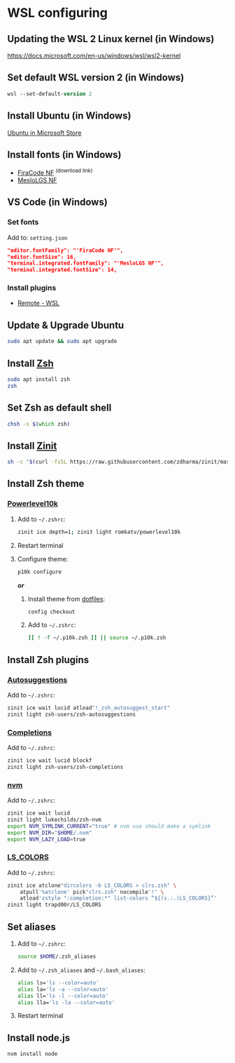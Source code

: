 # WSL configuring

## Updating the WSL 2 Linux kernel (in Windows)

<https://docs.microsoft.com/en-us/windows/wsl/wsl2-kernel>

## Set default WSL version 2 (in Windows)

```ps
wsl --set-default-version 2
```

## Install Ubuntu (in Windows)

[Ubuntu in Microsoft Store](https://www.microsoft.com/en-us/p/ubuntu/9nblggh4msv6)

## Install fonts (in Windows)

- [FiraCode NF](https://github.com/ryanoasis/nerd-fonts/releases/latest/download/FiraCode.zip) <sup>(download link)</sup>
- [MesloLGS NF](https://github.com/romkatv/powerlevel10k#meslo-nerd-font-patched-for-powerlevel10k)

## VS Code (in Windows)

### Set fonts

Add to: `setting.json`

```json
"editor.fontFamily": "'FiraCode NF'",
"editor.fontSize": 16,
"terminal.integrated.fontFamily": "'MesloLGS NF'",
"terminal.integrated.fontSize": 14,
```

### Install plugins

- [Remote - WSL](https://marketplace.visualstudio.com/items?itemName=ms-vscode-remote.remote-wsl)

## Update & Upgrade Ubuntu

```bash
sudo apt update && sudo apt upgrade
```

## Install [Zsh](https://github.com/zsh-users/zsh)

```bash
sudo apt install zsh
zsh
```

## Set Zsh as default shell

```zsh
chsh -s $(which zsh)
```

## Install [Zinit](https://github.com/zdharma/zinit)

```zsh
sh -c "$(curl -fsSL https://raw.githubusercontent.com/zdharma/zinit/master/doc/install.sh)"
```

## Install Zsh theme

### [Powerlevel10k](https://github.com/romkatv/powerlevel10k)

1. Add to `~/.zshrc`:

   ```zsh
   zinit ice depth=1; zinit light romkatv/powerlevel10k
   ```

2. Restart terminal

3. Configure theme:

   ```zsh
   p10k configure
   ```

   **_or_**

   1. Install theme from [dotfiles](https://www.atlassian.com/git/tutorials/dotfiles):

      ```zsh
      config checkout
      ```

   2. Add to `~/.zshrc`:

      ```zsh
      [[ ! -f ~/.p10k.zsh ]] || source ~/.p10k.zsh
      ```

## Install Zsh plugins

### [Autosuggestions](https://github.com/zsh-users/zsh-autosuggestions)

Add to `~/.zshrc`:

```zsh
zinit ice wait lucid atload"!_zsh_autosuggest_start"
zinit light zsh-users/zsh-autosuggestions
```

### [Completions](https://github.com/zsh-users/zsh-completions)

Add to `~/.zshrc`:

```zsh
zinit ice wait lucid blockf
zinit light zsh-users/zsh-completions
```

### [nvm](https://github.com/lukechilds/zsh-nvm)

Add to `~/.zshrc`:

```zsh
zinit ice wait lucid
zinit light lukechilds/zsh-nvm
export NVM_SYMLINK_CURRENT="true" # nvm use should make a symlink
export NVM_DIR="$HOME/.nvm"
export NVM_LAZY_LOAD=true
```

### [LS_COLORS](https://github.com/trapd00r/LS_COLORS)

Add to `~/.zshrc`:

```zsh
zinit ice atclone"dircolors -b LS_COLORS > clrs.zsh" \
    atpull'%atclone' pick"clrs.zsh" nocompile'!' \
    atload'zstyle ":completion:*" list-colors “${(s.:.)LS_COLORS}”'
zinit light trapd00r/LS_COLORS
```

## Set aliases

1. Add to `~/.zshrc`:

   ```zsh
   source $HOME/.zsh_aliases
   ```

2. Add to `~/.zsh_aliases` and `~/.bash_aliases`:

   ```zsh
   alias ls='ls --color=auto'
   alias la='ls -a --color=auto'
   alias ll='ls -l --color=auto'
   alias lla='ls -la --color=auto'
   ```

3. Restart terminal

## Install node.js

```zsh
nvm install node
```
